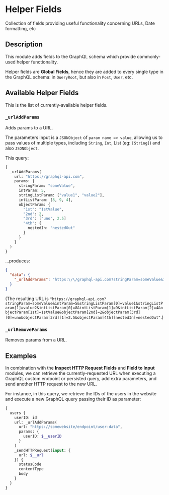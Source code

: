 # Helper Fields

Collection of fields providing useful functionality concerning URLs, Date formatting, etc

## Description

This module adds fields to the GraphQL schema which provide commonly-used helper functionality.

Helper fields are **Global Fields**, hence they are added to every single type in the GraphQL schema: in `QueryRoot`, but also in `Post`, `User`, etc.

## Available Helper Fields

This is the list of currently-available helper fields.

### `_urlAddParams`

Adds params to a URL.

The parameters input is a `JSONObject` of `param name => value`, allowing us to pass values of multiple types, including `String`, `Int`, List (eg: `[String]`) and also `JSONObject`.

This query:

```graphql
{
  _urlAddParams(
    url: "https://graphql-api.com",
    params: {
      stringParam: "someValue",
      intParam: 5,
      stringListParam: ["value1", "value2"],
      intListParam: [8, 9, 4],
      objectParam: {
        "1st": "1stValue",
        "2nd": 2,
        "3rd": ["uno", 2.5]
        "4th": {
          nestedIn: "nestedOut"
        }
      }
    }
  )
}
```

...produces:

```json
{
  "data": {
    "_urlAddParams": "https:\/\/graphql-api.com?stringParam=someValue&intParam=5&stringListParam%5B0%5D=value1&stringListParam%5B1%5D=value2&intListParam%5B0%5D=8&intListParam%5B1%5D=9&intListParam%5B2%5D=4&objectParam%5B1st%5D=1stValue&objectParam%5B2nd%5D=2&objectParam%5B3rd%5D%5B0%5D=uno&objectParam%5B3rd%5D%5B1%5D=2.5&objectParam%5B4th%5D%5BnestedIn%5D=nestedOut"
  }
}
```

(The resulting URL is `"https://graphql-api.com?stringParam=someValue&intParam=5&stringListParam[0]=value1&stringListParam[1]=value2&intListParam[0]=8&intListParam[1]=9&intListParam[2]=4&objectParam[1st]=1stValue&objectParam[2nd]=2&objectParam[3rd][0]=uno&objectParam[3rd][1]=2.5&objectParam[4th][nestedIn]=nestedOut"`.)

### `_urlRemoveParams`

Removes params from a URL.

## Examples

In combination with the **Inspect HTTP Request Fields** and **Field to Input** modules, we can retrieve the currently-requested URL when executing a GraphQL custom endpoint or persisted query, add extra parameters, and send another HTTP request to the new URL.

For instance, in this query, we retrieve the IDs of the users in the website and execute a new GraphQL query passing their ID as parameter:

```graphql
{
  users {
    userID: id
    url: _urlAddParams(
      url: "https://somewebsite/endpoint/user-data",
      params: {
        userID: $__userID
      }
    )
    _sendHTTPRequest(input: {
      url: $__url
    }) {
      statusCode
      contentType
      body
    }
  }
}
```
